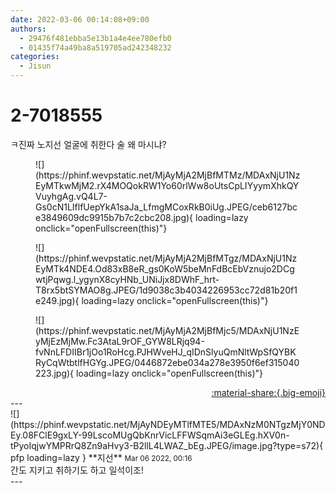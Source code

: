 ```yaml
---
date: 2022-03-06 00:14:08+09:00
authors:
  - 29476f481ebba5e13b1a4e4ee780efb0
  - 01435f74a49ba8a519705ad242348232
categories:
  - Jisun
---
```


# 2-7018555

<div class="post-container" markdown="1">
<div class="content-container md-sidebar__scrollwrap" markdown="1">

ㅋ진짜 노지선 얼굴에 취한다 술 왜 마시냐?
<figure markdown="1">
![](https://phinf.wevpstatic.net/MjAyMjA2MjBfMTMz/MDAxNjU1NzEyMTkwMjM2.rX4MOQokRW1Yo60rlWw8oUtsCpLIYyymXhkQYVuyhgAg.vQ4L7-Gs0cN1LIflfUepYkA1saJa_LfmgMCoxRkB0iUg.JPEG/ceb6127bce3849609dc9915b7b7c2cbc208.jpg){ loading=lazy onclick="openFullscreen(this)"}
</figure>

<figure markdown="1">
![](https://phinf.wevpstatic.net/MjAyMjA2MjBfMTgz/MDAxNjU1NzEyMTk4NDE4.Od83xB8eR_gs0KoW5beMnFdBcEbVznujo2DCgwtjPqwg.l_ygynX8cyHNb_UNiJjx8DWhF_hrt-T8rx5btSYMAO8g.JPEG/1d9038c3b4034226953cc72d81b20f1e249.jpg){ loading=lazy onclick="openFullscreen(this)"}
</figure>

<figure markdown="1">
![](https://phinf.wevpstatic.net/MjAyMjA2MjBfMjc5/MDAxNjU1NzEyMjEzMjMw.Fc3AtaL9rOF_GYW8LRjq94-fvNnLFDIIBr1jOo1RoHcg.PJHWveHJ_qIDnSlyuQmNltWpSfQYBKRyCqWtbtlfHGYg.JPEG/0446872ebe034a278e3950f6ef315040223.jpg){ loading=lazy onclick="openFullscreen(this)"}
</figure>


</div>
</div>

<div style="text-align: right;" markdown="1">
<a href="https://weverse.io/fromis9/fanpost/2-7018555" style="text-align: right;">:material-share:{.big-emoji}</a>
</div>
---

<div class="comments-container md-sidebar__scrollwrap" markdown="1">
<div class="comment" markdown="1">
<div class='id-container' markdown="1">
![](https://phinf.wevpstatic.net/MjAyNDEyMTlfMTE5/MDAxNzM0NTgzMjY0NDEy.08FClE9gxLY-99LscoMUgQbKnrVicLFFWSqmAi3eGLEg.hXV0n-tPyoIqjwYMPRrQ8Zn9aHvy3-B2llL4LWAZ_bEg.JPEG/image.jpg?type=s72){ pfp loading=lazy }
**<span class="artist">지선</span>** <small>Mar 06 2022, 00:16</small><br>
</div>
<div class='comment-body' markdown="1">
간도 지키고 취하기도 하고 일석이조!
</div>
</div>
</div>
---
